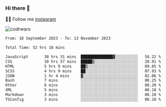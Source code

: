 ### Hi there 👋

👨‍💻 Follow me [instagram](https://instagram.com/an.grsmnko?igshid=ZDdkNTZiNTM=](https://instagram.com/an.grsmnko?igshid=ZDdkNTZiNTM=))

![codrwars](https://www.codewars.com/users/rsschool_c9af20f58c35c696/badges/micro) 

<!--START_SECTION:waka-->

```txt
From: 18 September 2023 - To: 13 November 2023

Total Time: 52 hrs 18 mins

JavaScript       30 hrs 31 mins  ██████████████▓░░░░░░░░░░   58.22 %
CSS              10 hrs 57 mins  █████▒░░░░░░░░░░░░░░░░░░░   20.91 %
HTML             5 hrs 9 mins    ██▒░░░░░░░░░░░░░░░░░░░░░░   09.85 %
SCSS             4 hrs 9 mins    ██░░░░░░░░░░░░░░░░░░░░░░░   07.93 %
JSON             1 hr 4 mins     ▓░░░░░░░░░░░░░░░░░░░░░░░░   02.06 %
Bash             7 mins          ░░░░░░░░░░░░░░░░░░░░░░░░░   00.25 %
Other            6 mins          ░░░░░░░░░░░░░░░░░░░░░░░░░   00.20 %
XML              5 mins          ░░░░░░░░░░░░░░░░░░░░░░░░░   00.18 %
Markdown         3 mins          ░░░░░░░░░░░░░░░░░░░░░░░░░   00.10 %
TSConfig         3 mins          ░░░░░░░░░░░░░░░░░░░░░░░░░   00.10 %
```

<!--END_SECTION:waka-->
